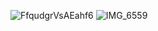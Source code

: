 ![FfqudgrVsAEahf6](https://user-images.githubusercontent.com/50111853/206071585-9c04c5af-bbfd-4f6e-af8b-8fbf652dc5c0.jpeg)
![IMG_6559](https://user-images.githubusercontent.com/50111853/206071609-b1812d63-981d-487c-80a7-503ba892e36a.JPG)
